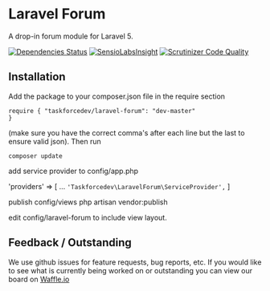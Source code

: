 # Laravel Forum
A drop-in forum module for Laravel 5.

[![Dependencies Status](https://depending.in/taskforcedev/laravel-forum.png)](http://depending.in/taskforcedev/laravel-forum) [![SensioLabsInsight](https://insight.sensiolabs.com/projects/0c79cbbe-c7e6-4223-8379-a0f445cfdf66/big.png)](https://insight.sensiolabs.com/projects/0c79cbbe-c7e6-4223-8379-a0f445cfdf66) [![Scrutinizer Code Quality](https://scrutinizer-ci.com/g/taskforcedev/laravel-forum/badges/quality-score.png?b=master)](https://scrutinizer-ci.com/g/taskforcedev/laravel-forum/?branch=master)

## Installation

Add the package to your composer.json file in the require section

<code>require {
"taskforcedev/laravel-forum": "dev-master"
}</code>

(make sure you have the correct comma's after each line but the last to ensure valid json).
Then run

<code>composer update</code>

add service provider to config/app.php

'providers' => [
    ...
    <code>'Taskforcedev\LaravelForum\ServiceProvider',</code>
]

publish config/views
php artisan vendor:publish

edit config/laravel-forum to include view layout.

## Feedback / Outstanding
We use github issues for feature requests, bug reports, etc. If you would like to see what is currently being worked on or outstanding you can view our board on [Waffle.io](https://waffle.io/taskforcedev/laravel-forum)
